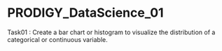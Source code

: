 # PRODIGY_DataScience_01
Task01 : Create a bar chart or histogram to visualize the distribution of a categorical or continuous variable.
